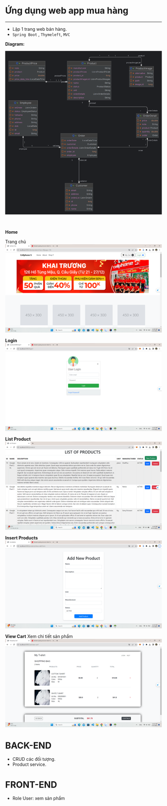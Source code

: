 # Ứng dụng web app mua hàng
  <hr>

- Lập 1 trang web bán hàng. <br>
- `Spring Boot` , `Thymeleft`, `MVC` <br>

**Diagram:**

  ![ERD](/img/ERD.png)

<br>

**Home**

Trang chủ
 ![home](/img/home.png)
 
 **Login**
  ![login](/img/login.png)

  **List Product**
    ![pr](/img/products.png)

  **Insert Products**
    ![is](/img/insert.png)

  **View Cart**
  Xem chi tiết sản phẩm
    ![v](/img/viewCart.png)

# BACK-END
- CRUD các đối tượng.
- Product service.


# FRONT-END 
- Role User: xem sản phẩm<br>

